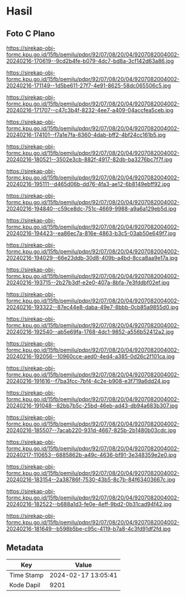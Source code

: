 # Hasil

## Foto C Plano

https://sirekap-obj-formc.kpu.go.id/15fb/pemilu/pdpr/92/07/08/20/04/9207082004002-20240216-170619--9cd2b4fe-b079-4dc7-bd8a-3cf142d63a86.jpg

https://sirekap-obj-formc.kpu.go.id/15fb/pemilu/pdpr/92/07/08/20/04/9207082004002-20240216-171149--1d5be611-27f7-4e91-8625-58dc065506c5.jpg

https://sirekap-obj-formc.kpu.go.id/15fb/pemilu/pdpr/92/07/08/20/04/9207082004002-20240216-171707--c47c3b4f-8232-4ee7-a409-04accfea5ceb.jpg

https://sirekap-obj-formc.kpu.go.id/15fb/pemilu/pdpr/92/07/08/20/04/9207082004002-20240216-174101--f7a1e7fa-8360-4dab-bff2-4bf24cc161b5.jpg

https://sirekap-obj-formc.kpu.go.id/15fb/pemilu/pdpr/92/07/08/20/04/9207082004002-20240216-180521--3502e3cb-882f-4917-82db-ba3276bc7f7f.jpg

https://sirekap-obj-formc.kpu.go.id/15fb/pemilu/pdpr/92/07/08/20/04/9207082004002-20240216-195111--d465d06b-dd76-4fa3-ae12-6b8149ebff92.jpg

https://sirekap-obj-formc.kpu.go.id/15fb/pemilu/pdpr/92/07/08/20/04/9207082004002-20240216-194840--c59ce8dc-751c-4669-9988-a9a6a129eb5d.jpg

https://sirekap-obj-formc.kpu.go.id/15fb/pemilu/pdpr/92/07/08/20/04/9207082004002-20240216-194423--ea86ec7a-816e-4863-b3c5-03ab50e649f7.jpg

https://sirekap-obj-formc.kpu.go.id/15fb/pemilu/pdpr/92/07/08/20/04/9207082004002-20240216-194029--66e23ddb-30d8-409b-a4bd-8cca8aa9e17a.jpg

https://sirekap-obj-formc.kpu.go.id/15fb/pemilu/pdpr/92/07/08/20/04/9207082004002-20240216-193715--2b27b3df-e2e0-407a-8bfa-7e3fddbf02ef.jpg

https://sirekap-obj-formc.kpu.go.id/15fb/pemilu/pdpr/92/07/08/20/04/9207082004002-20240216-193322--87ec44e8-daba-49e7-8bbb-0cb85a9855d0.jpg

https://sirekap-obj-formc.kpu.go.id/15fb/pemilu/pdpr/92/07/08/20/04/9207082004002-20240216-192540--ab5e69fa-1768-4dc1-9852-a556b52412a2.jpg

https://sirekap-obj-formc.kpu.go.id/15fb/pemilu/pdpr/92/07/08/20/04/9207082004002-20240216-192056--10960cce-aed0-4ed4-a385-0d26c2f101ca.jpg

https://sirekap-obj-formc.kpu.go.id/15fb/pemilu/pdpr/92/07/08/20/04/9207082004002-20240216-191616--f7ba3fcc-7bf4-4c2e-b908-e3f719a6dd24.jpg

https://sirekap-obj-formc.kpu.go.id/15fb/pemilu/pdpr/92/07/08/20/04/9207082004002-20240216-191048--82bb7b5c-25bd-46eb-ad43-db94a683b307.jpg

https://sirekap-obj-formc.kpu.go.id/15fb/pemilu/pdpr/92/07/08/20/04/9207082004002-20240216-185507--7acab220-931d-4667-825b-2b1480b03cdc.jpg

https://sirekap-obj-formc.kpu.go.id/15fb/pemilu/pdpr/92/07/08/20/04/9207082004002-20240217-110653--6885862b-a49c-4636-bf91-3e348359e2e0.jpg

https://sirekap-obj-formc.kpu.go.id/15fb/pemilu/pdpr/92/07/08/20/04/9207082004002-20240216-183154--2a38786f-7530-43b5-8c7b-84f63403667c.jpg

https://sirekap-obj-formc.kpu.go.id/15fb/pemilu/pdpr/92/07/08/20/04/9207082004002-20240216-182522--b688a1d3-fe0e-4eff-9bd2-0b31cad94f42.jpg

https://sirekap-obj-formc.kpu.go.id/15fb/pemilu/pdpr/92/07/08/20/04/9207082004002-20240216-181649--b598b5be-c95c-4119-b7a8-4c3fd91df2fd.jpg


## Metadata

| Key        | Value               |
| ---------- | ------------------- |
| Time Stamp | 2024-02-17 13:05:41 |
| Kode Dapil | 9201                |



